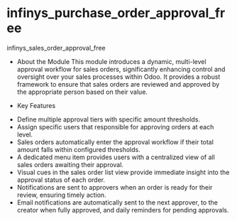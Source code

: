 # infinys_purchase_order_approval_free
infinys_sales_order_approval_free

* About the Module
This module introduces a dynamic, multi-level approval workflow for sales orders, significantly enhancing control and oversight over your sales processes within Odoo. It provides a robust framework to ensure that sales orders are reviewed and approved by the appropriate person based on their value.

* Key Features
- Define multiple approval tiers with specific amount thresholds.
- Assign specific users that responsible for approving orders at each level.
- Sales orders automatically enter the approval workflow if their total amount falls within configured thresholds.
- A dedicated menu item provides users with a centralized view of all sales orders awaiting their approval.
- Visual cues in the sales order list view provide immediate insight into the approval status of each order.
- Notifications are sent to approvers when an order is ready for their review, ensuring timely action.
- Email notifications are automatically sent to the next approver, to the creator when fully approved, and daily reminders for pending approvals.
